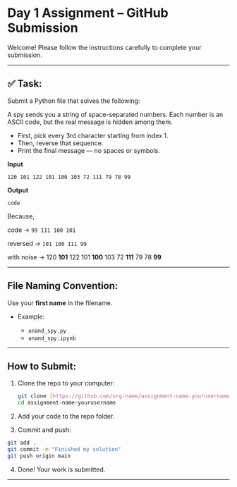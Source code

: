 # Day 1 Assignment – GitHub Submission

Welcome! Please follow the instructions carefully to complete your submission.

---

## ✅ Task:

Submit a Python file that solves the following:

A spy sends you a string of space-separated numbers.
Each number is an ASCII code, but the real message is hidden among them.

- First, pick every 3rd character starting from index 1.
- Then, reverse that sequence.
- Print the final message — no spaces or symbols.

**Input**

```120 101 122 101 100 103 72 111 79 78 99```

**Output**

```code```


Because,

code -> ```99 111 100 101```

reversed -> ```101 100 111 99```

with noise -> 120 **101** 122 101 **100** 103 72 **111** 79 78 **99**

---

## File Naming Convention:

Use your **first name** in the filename.

* Example:

  * `anand_spy.py`
  * `anand_spy.ipynb`

---

## How to Submit:

1. Clone the repo to your computer:
   ```bash
   git clone [https://github.com/org-name/assignment-name-yourusername.git]
   cd assignment-name-yourusername
   ```
2. Add your code to the repo folder.

3. Commit and push:
 ```bash
git add .
git commit -m "Finished my solution"
git push origin main
```

4. Done! Your work is submitted.

---
